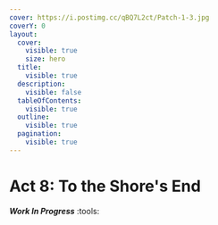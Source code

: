 ```yaml
---
cover: https://i.postimg.cc/qBQ7L2ct/Patch-1-3.jpg
coverY: 0
layout:
  cover:
    visible: true
    size: hero
  title:
    visible: true
  description:
    visible: false
  tableOfContents:
    visible: true
  outline:
    visible: true
  pagination:
    visible: true
---
```


# Act 8: To the Shore's End

_**Work In Progress**_ :tools:
